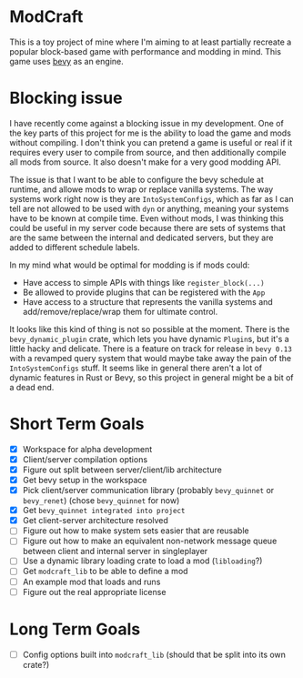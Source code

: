 # ModCraft

This is a toy project of mine where I'm aiming to at least partially recreate a popular block-based game with performance and modding in mind. This game uses [bevy](https://bevyengine.org/) as an engine.

# Blocking issue

I have recently come against a blocking issue in my development. One of the key parts of this project for me is the ability to load the game and mods without compiling. I don't think you can pretend a game is useful or real if it requires every user to compile from source, and then additionally compile all mods from source. It also doesn't make for a very good modding API. 

The issue is that I want to be able to configure the bevy schedule at runtime, and allowe mods to wrap or replace vanilla systems. The way systems work right now is they are `IntoSystemConfigs`, which as far as I can tell are not allowed to be used with `dyn` or anything, meaning your systems have to be known at compile time. Even without mods, I was thinking this could be useful in my server code because there are sets of systems that are the same between the internal and dedicated servers, but they are added to different schedule labels. 

In my mind what would be optimal for modding is if mods could:
- Have access to simple APIs with things like `register_block(...)`
- Be allowed to provide plugins that can be registered with the `App`
- Have access to a structure that represents the vanilla systems and add/remove/replace/wrap them for ultimate control. 

It looks like this kind of thing is not so possible at the moment. There is the `bevy_dynamic_plugin` crate, which lets you have dynamic `Plugin`s, but it's a little hacky and delicate. There is a feature on track for release in `bevy 0.13` with a revamped query system that would maybe take away the pain of the `IntoSystemConfigs` stuff. It seems like in general there aren't a lot of dynamic features in Rust or Bevy, so this project in general might be a bit of a dead end. 

# Short Term Goals

- [X] Workspace for alpha development
- [X] Client/server compilation options
- [X] Figure out split between server/client/lib architecture 
- [X] Get bevy setup in the workspace
- [X] Pick client/server communication library (probably `bevy_quinnet` or `bevy_renet`) (chose `bevy_quinnet` for now)
- [X] Get `bevy_quinnet integrated into project`
- [X] Get client-server architecture resolved
- [ ] Figure out how to make system sets easier that are reusable
- [ ] Figure out how to make an equivalent non-network message queue between client and internal server in singleplayer
- [ ] Use a dynamic library loading crate to load a mod (`libloading`?)
- [ ] Get `modcraft_lib` to be able to define a mod
- [ ] An example mod that loads and runs
- [ ] Figure out the real appropriate license

# Long Term Goals

- [ ] Config options built into `modcraft_lib` (should that be split into its own crate?)
